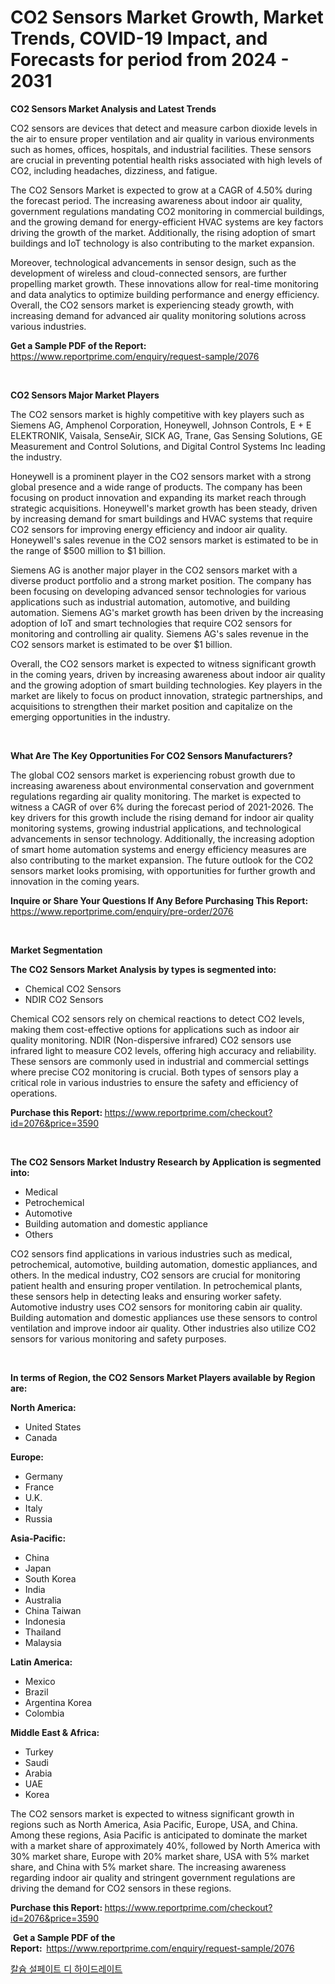 <p><h1>CO2 Sensors Market Growth, Market Trends, COVID-19 Impact, and Forecasts for period from 2024 - 2031</h1></p><p><strong>CO2 Sensors Market Analysis and Latest Trends</strong></p>
<p><p>CO2 sensors are devices that detect and measure carbon dioxide levels in the air to ensure proper ventilation and air quality in various environments such as homes, offices, hospitals, and industrial facilities. These sensors are crucial in preventing potential health risks associated with high levels of CO2, including headaches, dizziness, and fatigue.</p><p>The CO2 Sensors Market is expected to grow at a CAGR of 4.50% during the forecast period. The increasing awareness about indoor air quality, government regulations mandating CO2 monitoring in commercial buildings, and the growing demand for energy-efficient HVAC systems are key factors driving the growth of the market. Additionally, the rising adoption of smart buildings and IoT technology is also contributing to the market expansion.</p><p>Moreover, technological advancements in sensor design, such as the development of wireless and cloud-connected sensors, are further propelling market growth. These innovations allow for real-time monitoring and data analytics to optimize building performance and energy efficiency. Overall, the CO2 sensors market is experiencing steady growth, with increasing demand for advanced air quality monitoring solutions across various industries.</p></p>
<p><strong>Get a Sample PDF of the Report:&nbsp;</strong> <a href="https://www.reportprime.com/enquiry/request-sample/2076">https://www.reportprime.com/enquiry/request-sample/2076</a></p>
<p>&nbsp;</p>
<p><strong>CO2 Sensors Major Market Players</strong></p>
<p><p>The CO2 sensors market is highly competitive with key players such as Siemens AG, Amphenol Corporation, Honeywell, Johnson Controls, E + E ELEKTRONIK, Vaisala, SenseAir, SICK AG, Trane, Gas Sensing Solutions, GE Measurement and Control Solutions, and Digital Control Systems Inc leading the industry.</p><p>Honeywell is a prominent player in the CO2 sensors market with a strong global presence and a wide range of products. The company has been focusing on product innovation and expanding its market reach through strategic acquisitions. Honeywell's market growth has been steady, driven by increasing demand for smart buildings and HVAC systems that require CO2 sensors for improving energy efficiency and indoor air quality. Honeywell's sales revenue in the CO2 sensors market is estimated to be in the range of $500 million to $1 billion.</p><p>Siemens AG is another major player in the CO2 sensors market with a diverse product portfolio and a strong market position. The company has been focusing on developing advanced sensor technologies for various applications such as industrial automation, automotive, and building automation. Siemens AG's market growth has been driven by the increasing adoption of IoT and smart technologies that require CO2 sensors for monitoring and controlling air quality. Siemens AG's sales revenue in the CO2 sensors market is estimated to be over $1 billion.</p><p>Overall, the CO2 sensors market is expected to witness significant growth in the coming years, driven by increasing awareness about indoor air quality and the growing adoption of smart building technologies. Key players in the market are likely to focus on product innovation, strategic partnerships, and acquisitions to strengthen their market position and capitalize on the emerging opportunities in the industry.</p></p>
<p>&nbsp;</p>
<p><strong>What Are The Key Opportunities For CO2 Sensors Manufacturers?</strong></p>
<p><p>The global CO2 sensors market is experiencing robust growth due to increasing awareness about environmental conservation and government regulations regarding air quality monitoring. The market is expected to witness a CAGR of over 6% during the forecast period of 2021-2026. The key drivers for this growth include the rising demand for indoor air quality monitoring systems, growing industrial applications, and technological advancements in sensor technology. Additionally, the increasing adoption of smart home automation systems and energy efficiency measures are also contributing to the market expansion. The future outlook for the CO2 sensors market looks promising, with opportunities for further growth and innovation in the coming years.</p></p>
<p><strong>Inquire or Share Your Questions If Any Before Purchasing This Report:</strong> <a href="https://www.reportprime.com/enquiry/pre-order/2076">https://www.reportprime.com/enquiry/pre-order/2076</a></p>
<p>&nbsp;</p>
<p><strong>Market Segmentation</strong></p>
<p><strong>The CO2 Sensors Market Analysis by types is segmented into:</strong></p>
<p><ul><li>Chemical CO2 Sensors</li><li>NDIR CO2 Sensors</li></ul></p>
<p><p>Chemical CO2 sensors rely on chemical reactions to detect CO2 levels, making them cost-effective options for applications such as indoor air quality monitoring. NDIR (Non-dispersive infrared) CO2 sensors use infrared light to measure CO2 levels, offering high accuracy and reliability. These sensors are commonly used in industrial and commercial settings where precise CO2 monitoring is crucial. Both types of sensors play a critical role in various industries to ensure the safety and efficiency of operations.</p></p>
<p><strong>Purchase this Report:&nbsp;</strong><a href="https://www.reportprime.com/checkout?id=2076&price=3590">https://www.reportprime.com/checkout?id=2076&price=3590</a></p>
<p>&nbsp;</p>
<p><strong>The CO2 Sensors Market Industry Research by Application is segmented into:</strong></p>
<p><ul><li>Medical</li><li>Petrochemical</li><li>Automotive</li><li>Building automation and domestic appliance</li><li>Others</li></ul></p>
<p><p>CO2 sensors find applications in various industries such as medical, petrochemical, automotive, building automation, domestic appliances, and others. In the medical industry, CO2 sensors are crucial for monitoring patient health and ensuring proper ventilation. In petrochemical plants, these sensors help in detecting leaks and ensuring worker safety. Automotive industry uses CO2 sensors for monitoring cabin air quality. Building automation and domestic appliances use these sensors to control ventilation and improve indoor air quality. Other industries also utilize CO2 sensors for various monitoring and safety purposes.</p></p>
<p>&nbsp;</p>
<p><strong>In terms of Region, the CO2 Sensors Market Players available by Region are:</strong></p>
<p>
    <p> <strong> North America: </strong>
        <ul>
            <li>United States</li>
            <li>Canada</li>
        </ul>
        </p> 
    <p> <strong> Europe: </strong>
        <ul>
            <li>Germany</li>
            <li>France</li>
            <li>U.K.</li>
            <li>Italy</li>
            <li>Russia</li>
        </ul>
        </p> 
    <p> <strong> Asia-Pacific: </strong>
        <ul>
            <li>China</li>
            <li>Japan</li>
            <li>South Korea</li>
            <li>India</li>
            <li>Australia</li>
            <li>China Taiwan</li>
            <li>Indonesia</li>
            <li>Thailand</li>
            <li>Malaysia</li>
        </ul>
        </p> 
    <p> <strong> Latin America: </strong>
        <ul>
            <li>Mexico</li>
            <li>Brazil</li>
            <li>Argentina Korea</li>
            <li>Colombia</li>
        </ul>
        </p> 
    <p> <strong> Middle East & Africa: </strong>
        <ul>
            <li>Turkey</li>
            <li>Saudi</li>
            <li>Arabia</li>
            <li>UAE</li>
            <li>Korea</li>
        </ul>
    </p>
    </p>
<p><p>The CO2 sensors market is expected to witness significant growth in regions such as North America, Asia Pacific, Europe, USA, and China. Among these regions, Asia Pacific is anticipated to dominate the market with a market share of approximately 40%, followed by North America with 30% market share, Europe with 20% market share, USA with 5% market share, and China with 5% market share. The increasing awareness regarding indoor air quality and stringent government regulations are driving the demand for CO2 sensors in these regions.</p></p>
<p><strong>Purchase this Report: </strong><a href="https://www.reportprime.com/checkout?id=2076&price=3590">https://www.reportprime.com/checkout?id=2076&price=3590</a></p>
<p>&nbsp;<strong>Get a Sample PDF of the Report:&nbsp;&nbsp;</strong><a href="https://www.reportprime.com/enquiry/request-sample/2076">https://www.reportprime.com/enquiry/request-sample/2076</a></p>
<p><strong></strong></p>
<p><p><a href="https://github.com/laholand/Market-Research-Report-List-3/blob/main/581900610165.md">칼슘 설페이트 디 하이드레이트</a></p></p>